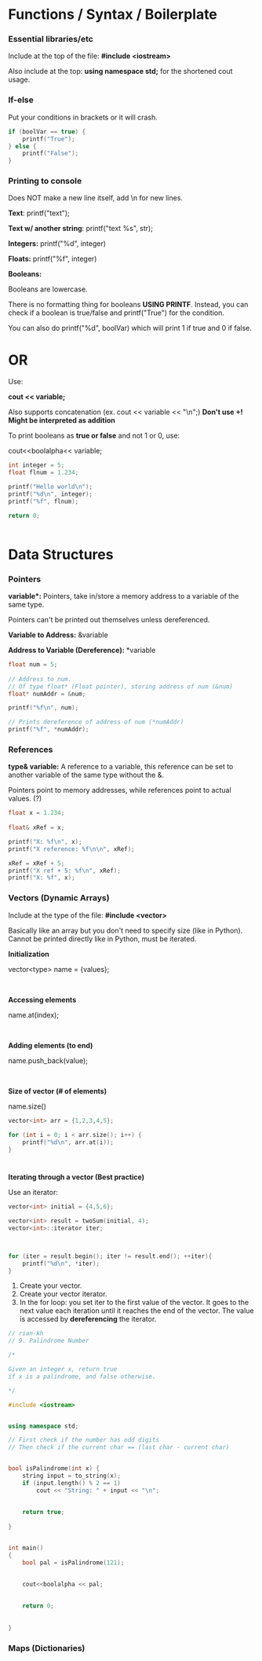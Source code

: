 # Functions / Syntax / Boilerplate

### Essential libraries/etc

Include at the top of the file: **#include \<iostream>**


Also include at the top: **using namespace std;** for the shortened cout usage.

### If-else

Put your conditions in brackets or it will crash.

```c++
if (boolVar == true) {
    printf("True");
} else {
    printf("False");
}
```

### Printing to console

Does NOT make a new line itself, add \n for new lines.

**Text**: printf("text");

**Text w/ another string**: printf("text %s", str);

**Integers:** printf("%d", integer)

**Floats:** printf("%f", integer)

**Booleans:**

Booleans are lowercase.

There is no formatting thing for booleans **USING PRINTF**. Instead, you can check if
a boolean is true/false and printf("True") for the condition.

You can also do printf("%d", boolVar) which will print 1 if true and 
0 if false.


# OR

Use:

**cout << variable;**

Also supports concatenation (ex. cout << variable << "\n";) **Don't use +! Might be interpreted as addition**

To print booleans as **true or false** and not 1 or 0, use:

cout<<boolalpha<< variable;



``` c++
int integer = 5;
float flnum = 1.234;

printf("Hello world\n");
printf("%d\n", integer);
printf("%f", flnum);

return 0;
    
```

# Data Structures

### Pointers

**variable\*:** Pointers, take in/store a memory address to a variable of the same type.

Pointers can't be printed out themselves unless dereferenced.

**Variable to Address:** &variable

**Address to Variable (Dereference):**  \*variable


``` c++
float num = 5;
    
// Address to num.
// Of type float* (Float pointer), storing address of num (&num)
float* numAddr = &num;

printf("%f\n", num);

// Prints dereference of address of num (*numAddr)
printf("%f", *numAddr);
```

### References

**type& variable:** A reference to a variable, this reference can be set to another variable of the same type without the &.

Pointers point to memory addresses, while references point to actual values. (?)

``` c++
float x = 1.234;
    
float& xRef = x;

printf("X: %f\n", x);
printf("X reference: %f\n\n", xRef);

xRef = xRef + 5;
printf("X ref + 5: %f\n", xRef);
printf("X: %f", x);
```


### Vectors (Dynamic Arrays)

Include at the type of the file: **#include \<vector>**

Basically like an array but you don't need to specify size (like in Python). Cannot be printed directly like in Python, must be iterated.

**Initialization**

vector\<type> name = {values};

&nbsp;

**Accessing elements**

name.at(index);

&nbsp;

**Adding elements (to end)**

name.push_back(value);

&nbsp;

**Size of vector (# of elements)**

name.size()



``` c++
vector<int> arr = {1,2,3,4,5};
    
for (int i = 0; i < arr.size(); i++) {
    printf("%d\n", arr.at(i));
}
```


#

**Iterating through a vector (Best practice)**

Use an iterator: 
```c++    
vector<int> initial = {4,5,6};

vector<int> result = twoSum(initial, 4);
vector<int>::iterator iter;



for (iter = result.begin(); iter != result.end(); ++iter){
    printf("%d\n", *iter);
}
```

1. Create your vector.
2. Create your vector iterator.
3. In the for loop: you set iter to the first value of the vector. It goes to the next value each iteration until it reaches the end of the vector. The value is accessed by **dereferencing** the iterator.


```c++
// rian-kh
// 9. Palindrome Number

/* 

Given an integer x, return true 
if x is a palindrome, and false otherwise.

*/ 

#include <iostream>


using namespace std;

// First check if the number has odd digits
// Then check if the current char == (last char - current char)


bool isPalindrome(int x) {
    string input = to_string(x);
    if (input.length() % 2 == 1)
        cout << "String: " + input << "\n";
        
    
    return true;
    
}


int main()
{
    bool pal = isPalindrome(121);
    
    
    cout<<boolalpha << pal;
    

    return 0;
    
    
}

```


### Maps (Dictionaries)


